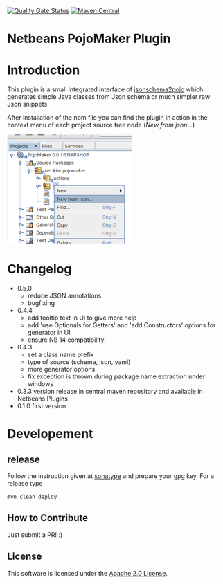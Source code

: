 [![Quality Gate Status](https://sonarcloud.io/api/project_badges/measure?project=ranSprd_netbeans-pojomaker&metric=alert_status)](https://sonarcloud.io/summary/new_code?id=ranSprd_netbeans-pojomaker)
[![Maven Central](https://img.shields.io/maven-central/v/io.github.ranSprd/netbeans-pojoMaker.svg?label=Maven%20Central)](https://search.maven.org/search?q=g:%22io.github.ranSprd%22%20AND%20a:%22netbeans-pojoMaker%22)

Netbeans PojoMaker Plugin
=========================

# Introduction

This plugin is a small integrated interface of [jsonschema2pojo](https://www.jsonschema2pojo.org/) which generates simple 
Java classes from Json schema or much simpler raw Json snippets. 

After installation of the nbm file you can find the plugin in action in the context menu of each project source tree node (_New from json..._)

![Where can I find the Plugin](./assets/PojoMakerAction.png)


# Changelog

- 0.5.0 
    - reduce JSON annotations
    - bugfixing
- 0.4.4
    - add tooltip text in UI to give more help
    - add 'use Optionals for Getters' and 'add Constructors' options for generator in UI
    - ensure NB 14 compatibility
- 0.4.3
    - set a class name prefix
    - type of source (schema, json, yaml)
    - more generator options
    - fix exception is thrown during package name extraction under windows
- 0.3.3 version release in central maven repository and available in Netbeans Plugins
- 0.1.0 first version

# Developement

## release

Follow the instruction given at [sonatype](https://central.sonatype.org/publish/publish-maven/) 
and prepare your gpg key. For a release type

    mvn clean deploy

## How to Contribute

Just submit a PR! :)

## License

This software is licensed under the [Apache 2.0 License](LICENSE).
